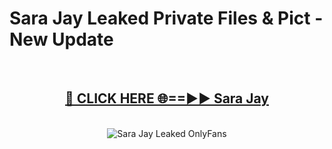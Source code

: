 # Sara Jay Leaked Private Files & Pict - New Update
<br>
<div align="center">
<h2><a href="https://mediafilles.blogspot.com/?title=Sara_Jay" rel="nofollow">🔴 CLICK HERE 🌐==►► Sara Jay</a></h2>
<br>
<a href="https://mediafilles.blogspot.com/?title=Sara_Jay" rel="nofollow" data-target="animated-image.originalLink"><img src="https://i.ibb.co.com/WyWwxjT/player-gif2.gif" alt="Sara Jay Leaked OnlyFans" style="max-width: 100%; display: inline-block;" data-target="animated-image.originalImage"></a>
</div>
<br>